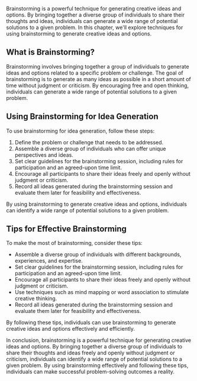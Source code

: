
Brainstorming is a powerful technique for generating creative ideas and options. By bringing together a diverse group of individuals to share their thoughts and ideas, individuals can generate a wide range of potential solutions to a given problem. In this chapter, we'll explore techniques for using brainstorming to generate creative ideas and options.

What is Brainstorming?
----------------------

Brainstorming involves bringing together a group of individuals to generate ideas and options related to a specific problem or challenge. The goal of brainstorming is to generate as many ideas as possible in a short amount of time without judgment or criticism. By encouraging free and open thinking, individuals can generate a wide range of potential solutions to a given problem.

Using Brainstorming for Idea Generation
---------------------------------------

To use brainstorming for idea generation, follow these steps:

1. Define the problem or challenge that needs to be addressed.
2. Assemble a diverse group of individuals who can offer unique perspectives and ideas.
3. Set clear guidelines for the brainstorming session, including rules for participation and an agreed-upon time limit.
4. Encourage all participants to share their ideas freely and openly without judgment or criticism.
5. Record all ideas generated during the brainstorming session and evaluate them later for feasibility and effectiveness.

By using brainstorming to generate creative ideas and options, individuals can identify a wide range of potential solutions to a given problem.

Tips for Effective Brainstorming
--------------------------------

To make the most of brainstorming, consider these tips:

* Assemble a diverse group of individuals with different backgrounds, experiences, and expertise.
* Set clear guidelines for the brainstorming session, including rules for participation and an agreed-upon time limit.
* Encourage all participants to share their ideas freely and openly without judgment or criticism.
* Use techniques such as mind mapping or word association to stimulate creative thinking.
* Record all ideas generated during the brainstorming session and evaluate them later for feasibility and effectiveness.

By following these tips, individuals can use brainstorming to generate creative ideas and options effectively and efficiently.

In conclusion, brainstorming is a powerful technique for generating creative ideas and options. By bringing together a diverse group of individuals to share their thoughts and ideas freely and openly without judgment or criticism, individuals can identify a wide range of potential solutions to a given problem. By using brainstorming effectively and following these tips, individuals can make successful problem-solving outcomes a reality.
